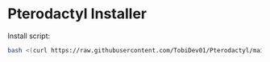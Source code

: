 # Pterodactyl Installer

Install script:
```sh
bash <(curl https://raw.githubusercontent.com/TobiDev01/Pterodactyl/main/pterodactyl.sh)
```
